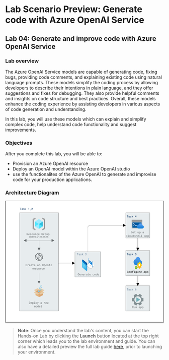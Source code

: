 # Lab Scenario Preview: Generate code with Azure OpenAI Service

## Lab 04: Generate and improve code with Azure OpenAI Service

### Lab overview

The Azure OpenAI Service models are capable of generating code, fixing bugs, providing code comments, and explaining existing code using natural language prompts. These models simplify the coding process by allowing developers to describe their intentions in plain language, and they offer suggestions and fixes for debugging. They also provide helpful comments and insights on code structure and best practices. Overall, these models enhance the coding experience by assisting developers in various aspects of code generation and understanding.

In this lab, you will use these models which can explain and simplify complex code, help understand code functionality and suggest improvements.

### Objectives

After you complete this lab, you will be able to:

-   Provision an Azure OpenAI resource
-   Deploy an OpenAI model within the Azure OpenAI studio
-   use the functionalites of the Azure OpenAI to generate and improvise code for your production applications.
 
### Architecture Diagram

  ![](media/lab-04-ad.PNG "Architecture Diagram")

>**Note**: Once you understand the lab's content, you can start the Hands-on Lab by clicking the **Launch** button located at the top right corner which leads you to the lab environment and guide. You can also have a detailed preview the full lab guide [here](https://experience.cloudlabs.ai/#/labguidepreview/8c864460-77ba-476f-8015-f0970030a802), prior to launching your environment.
